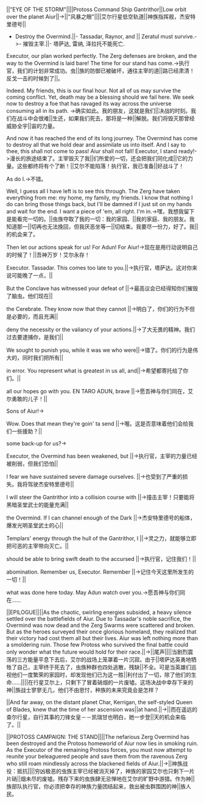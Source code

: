 ||"EYE OF THE STORM"||||Protoss Command Ship Gantrithor||Low orbit over the planet Aiur||->||"风暴之眼"||||艾尔行星低空轨道||神族指挥舰，杰安特里德号||

- Destroy the Overmind.||- Tassadar, Raynor, and ||  Zeratul must survive.->- 摧毁主宰.||- 塔萨达, 雷纳, 泽拉托不能死亡.

Executor, our plan worked perfectly. The Zerg defenses are broken, and the way to the Overmind is laid bare! The time for our stand has come.->执行官，我们的计划非常成功。虫||族的防御已被破坏，通往主宰的道||路已经肃清！反戈一击的时候到了||。

Indeed. My friends, this is our final hour. Not all of us may survive the coming conflict. Yet, death may be a blessing should we fail here. We seek now to destroy a foe that has ravaged its way across the universe consuming all in its path. ->确实如此。我的朋友，这就是我们||决战的时刻。我们在战斗中会很难||生还，如果我们死去，那将是一种||解脱。我们将毁灭那曾经威胁全宇||宙的力量。

And now it has reached the end of its long journey. The Overmind has come to destroy all that we hold dear and assimilate us into itself. And I say to thee, this shall not come to pass! Aiur shall not fall! Executor, I stand ready!->漫长的旅途结束了。主宰毁灭了我||们所爱的一切，还会把我们同化成||它的力量。这些都终将有个了断！||艾尔不能陷落！执行官，我已准备||好战斗了！

As do I.->不错。

Well, I guess all I have left is to see this through. The Zerg have taken everything from me: my home, my family, my friends. I know that nothing I do can bring those things back, but I'll be damned if I just sit on my hands and wait for the end. I want a piece of 'em, all right. I'm in.->嘿，我想我留下是能看完一切的。||虫族夺取了我的一切：我的家园、||我的家庭、我的朋友。我知道那一||切再也无法挽回，但我厌恶坐等一||切结束。我要尽一份力，好了。我||的机会来了。

Then let our actions speak for us! For Adun! For Aiur!->现在是用行动说明自己的时候了！||吾神万岁！艾尔永存！

Executor. Tassadar. This comes too late to you.||->执行官，塔萨达。这对你来说可能晚了一点，||

But the Conclave has witnessed your defeat of ||->最高议会已经得知你们摧毁了脑虫。他们现在||

the Cerebrate. They know now that they cannot ||->明白了，你们的行为不但是必要的，而且充满||

deny the necessity or the valiancy of your actions.||->了大无畏的精神。我们过去要逮捕你，是我们||

We sought to punish you, while it was we who were||->错了。你们的行为是伟大的，同时我们把所有||

in error. You represent what is greatest in us all, and||->希望都寄托给了你们。||

all our hopes go with you. EN TARO ADUN, brave ||->愿吾神与你们同在，艾尔勇敢的儿子！||

Sons of Aiur!->

Wow. Does that mean they're goin' ta send ||->喔。这是否意味着他们会给我们一些援助？||

some back-up for us?->

Executor, the Overmind has been weakened, but ||->执行官，主宰的力量已经被削弱，但我们恐怕||

I fear we have sustained severe damage ourselves. ||->也受到了严重的损失。我将驾驶杰安特里德号||

I will steer the Gantrithor into a collision course with ||->撞击主宰！只要能将黑暗圣堂武士的能量充满||

the Overmind. If I can channel enough of the Dark ||->杰安特里德号的船体，爆发光明圣堂武士的心||

Templars' energy through the hull of the Gantrithor, I ||->灵之力，就能够立即把可恶的主宰带向灭亡。||

should be able to bring swift death to the accursed ||->执行官，记住我们！||

abomination. Remember us, Executor. Remember ||->记住今天这里所发生的一切！||

what was done here today. May Adun watch over you.->愿吾神与你们同在……

||EPILOGUE||||As the chaotic, swirling energies subsided, a heavy silence settled over the battlefields of Aiur. Due to Tassadar's noble sacrifice, the Overmind was now dead and the Zerg Swarms were scattered and broken. But as the heroes surveyed their once glorious homeland, they realized that their victory had cost them all but their lives. Aiur was left nothing more than a smoldering ruin. Those few Protoss who survived the final battle could only wonder what the future would hold for their race.||->||尾声||||当剧烈震荡的三方能量平息下去后，艾尔的战场上笼罩着一片沉寂。由于||塔萨达英勇地牺牲了自己，主宰终于死去了，虫族种群也四处逃散，残缺||不全。可是当英雄们巡视他们一度繁荣的家园时，却发现他们已为这一胜||利付出了一切，除了他们的生命……||||在行星艾尔上，只剩下了冒着硝烟的一片废墟。这场决战中幸存下来的神||族战士寥寥无几，他们不由思忖，种族的未来究竟会是怎样？

||And far away, on the distant planet Char, Kerrigan, the self-styled Queen of Blades, knew that the time of her ascension was||at hand.||->||而在遥远的查尔行星，自行其事的刀锋女皇－－凯瑞甘也明白，她一步登||天的机会来临了。||

||PROTOSS CAMPAIGN: THE STAND||||The nefarious Zerg Overmind has been destroyed and the Protoss homeworld of Aiur now lies in smoking ruin. As the Executor of the remaining Protoss forces, you must now attempt to reunite your beleaguered people and save them from the ravenous Zerg who still roam mindlessly across the blackened fields of Aiur.||->||神族战役：抵抗||||穷凶极恶的虫族主宰已经被消灭掉了，神族的家园艾尔也只剩下一片片硝||烟未尽的废墟。残存下来的虫族肆无忌惮地在艾尔的旷野中游猎。作为神||族部队执行官，你必须把幸存的神族力量团结起来，救出被虫群围困的神||族人民。

